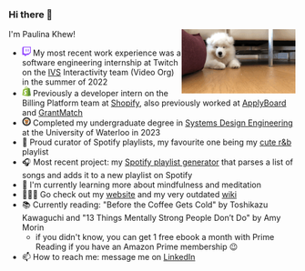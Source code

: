 ### Hi there 👋
I'm Paulina Khew!
<img align="right" alt="GIF" src="https://github.com/Paulinakhew/wiki/blob/master/.gitbook/assets/happy.gif" />

- <img src="static/twitch_logo.png" width=15> My most recent work experience was a software engineering internship at Twitch on the [IVS](https://aws.amazon.com/ivs/) Interactivity team (Video Org) in the summer of 2022
- <img src="static/shopify_logo.png" width=15> Previously a developer intern on the Billing Platform team at [Shopify](https://www.shopify.ca/), also previously worked at [ApplyBoard](https://www.applyboard.com/) and [GrantMatch](https://ca.grantmatch.com/)
- <img src="static/uw_logo.svg" width=15> Completed my undergraduate degree in [Systems Design Engineering](https://uwaterloo.ca/future-students/programs/systems-design-engineering) at the University of Waterloo in 2023
- 🎵 Proud curator of Spotify playlists, my favourite one being my [cute r&b](https://open.spotify.com/playlist/3ODsqsU2SCPBHs3neKkMDx?si=e3ca2b64ced04ddb) playlist
- 🎧 Most recent project: my [Spotify playlist generator](https://create-spotify-playlist.herokuapp.com/) that parses a list of songs and adds it to a new playlist on Spotify
- 🌱 I'm currently learning more about mindfulness and meditation
- 👩🏻‍💻 Go check out my [website](https://paulinakhew.me/) and my very outdated [wiki](https://wiki.paulinakhew.me/)
- 📚 Currently reading: "Before the Coffee Gets Cold" by Toshikazu Kawaguchi and "13 Things Mentally Strong People Don’t Do" by Amy Morin
  - if you didn't know, you can get 1 free ebook a month with Prime Reading if you have an Amazon Prime membership 😉
- 📫 How to reach me: message me on [LinkedIn](https://www.linkedin.com/in/paulinakhew/)
